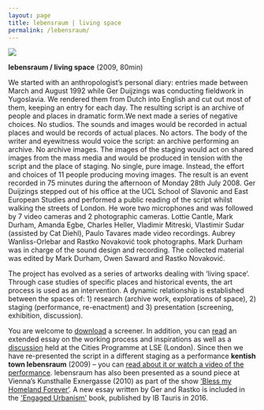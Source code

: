 ```yaml
---
layout: page
title: lebensraum | living space
permalink: /lebensraum/
---
```


![](/large-leben-poster-2.png)  

**lebensraum / living space** (2009, 80min) 

We started with an anthropologist’s personal diary: entries made between March and August 1992 while Ger Duijzings was conducting fieldwork in Yugoslavia. We rendered them from Dutch into English and cut out most of them, keeping an entry for each day. The resulting script is an archive of people and places in dramatic form.We next made a series of negative choices. No studios. The sounds and images would be recorded in actual places and would be records of actual places. No actors. The body of the writer and eyewitness would voice the script: an archive performing an archive. No archive images. The images of the staging would act on shared images from the mass media and would be produced in tension with the script and the place of staging. No single, pure image. Instead, the effort and choices of 11 people producing moving images. The result is an event recorded in 75 minutes during the afternoon of Monday 28th July 2008. Ger Duijzings stepped out of his office at the UCL School of Slavonic and East European Studies and performed a public reading of the script whilst walking the streets of London. He wore two microphones and was followed by 7 video cameras and 2 photographic cameras. Lottie Cantle, Mark Durham, Amanda Egbe, Charles Heller, Vladimir Mitreski, Vlastimir Sudar (assisted by Cat Diehl), Paulo Tavares made video recordings. Aubrey Wanliss-Orlebar and Rastko Novaković took photographs. Mark Durham was in charge of the sound design and recording. The collected material was edited by Mark Durham, Owen Saward and Rastko Novaković.

The project has evolved as a series of artworks dealing with ‘living space‘. Through case studies of specific places and historical events, the art process is used as an intervention. A dynamic relationship is established between the spaces of: 1) research (archive work, explorations of space), 2) staging (performance, re-enactment) and 3) presentation (screening, exhibition, discussion).

You are welcome to [download](http://www.archive.org/details/LebensraumLivingSpace) a screener. In addition, you can [read](https://rosedetivoli.github.io/images/lebensraum-essay2.pdf) an extended essay on the working process and inspirations as well as a [discussion](https://rosedetivoli.github.io/lse/) held at the Cities Programme at LSE (London). Since then we have re-presented the script in a different staging as a performance **kentish town lebensraum** (2009) – you can [read about it or watch a video of the performance](https://rosedetivoli.github.io/ktlebensraum/). lebensraum has also been presented as a sound piece at Vienna’s Kunsthalle Exnergasse (2010) as part of the show [‘Bless my Homeland Forever‘](https://www.wuk.at/kunsthalle-exnergasse/kunsthalle-exnergasse-archiv/2010/09/bless-my-homeland-forever/). A new essay written by Ger and Rastko is included in the ['Engaged Urbanism'](https://www.bloomsbury.com/uk/engaged-urbanism-9781784534592/) book, published by IB Tauris in 2016.  
